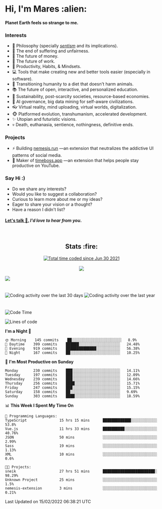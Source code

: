 <h1>Hi, I'm Mares :alien:</h1>

#### Planet Earth feels so strange to me.

### **Interests**

- 🌊 Philosophy (specially [_sentism_][sentismmedium] and its implications).
- 🎯 The end of suffering and unfairness.
- 💸 The future of money.
- 💼 The future of work.
- 🧠 Productivity, Habits, & Mindsets.
- 💻 Tools that make creating new and better tools easier (especially in software).
- 🥗 Transitioning humanity to a diet that doesn't harm animals.
- 📚 The future of open, interactive, and personalized education.
- 🌱 Sustainability, post-scarcity societies, resource-based economies.
- 🤖 AI governance, big data mining for self-aware civilizations.
- 👓 Virtual reality, mind uploading, virtual worlds, digitalization.
- 🐵 Platformed evolution, transhumanism, accelerated development.
- ✨ Utopian and futuristic visions.
- 💀 Death, euthanasia, sentience, nothingness, definitive ends.


### **Projects**

- ⚡ Building [nemesis.run](https://nemesis.run) —an extension that neutralizes the addictive UI patterns of social media.
- 💎 Maker of [timeboss.app](https://timeboss.app) —an extension that helps people stay productive on YouTube.


### **Say Hi :)**

- Do we share any interests?
- Would you like to suggest a collaboration?
- Curious to learn more about me or my ideas?
- Eager to share your vision or a thought?
- Have a reason I didn't list?

#### [Let's talk :wave:.](mailto:mareszhar@gmail.com) _I'd love to hear from you_.

[sentismmedium]: https://medium.com/@mareszhar/born-a-prisoner-a-reflection-about-life-its-struggles-and-a-plan-to-escape-d8566ce9b026

<br>

<h2 align="center">Stats :fire:</h2>

<div align="center">
  <a href="https://wakatime.com/@cfdc0e0d-4860-4b62-9ff0-cb659185525e">
    <img src="https://wakatime.com/badge/user/cfdc0e0d-4860-4b62-9ff0-cb659185525e.svg" alt="Total time coded since Jun 30 2021" />
  </a>
</div>

<br>

<!-- 
Add or remove this: 
&dates=B1AAB3FF 
...or this...
&date_format=M%20j%5B%2C%20Y%5D
from the *streak stats URL below* if they get bugged and aren't updating: 
-->

<div align="center">
  <img src="https://github-readme-streak-stats.herokuapp.com?user=mareszhar&theme=black-ice&hide_border=true&stroke=FFFFFF15&ring=DF8FFE&fire=DF8FFE&currStreakLabel=DF8FFE&background=1A232A&currStreakNum=86FFAB&dates=B1AAB3FF&date_format=M%20j%5B%2C%20Y%5D">
</div>

<br>

<img src="https://activity-graph.herokuapp.com/graph?username=mareszhar&theme=nord&bg_color=00000000&color=979797&line=DF8FFE&point=00000000&area=true&hide_border=true">

<br>

<h1></h1>

<img src="https://wakatime.com/share/@mares/5df0ff02-9c79-41b4-b540-51dc9c65a57b.svg" alt="Coding activity over the last 30 days" />
<img src="https://wakatime.com/share/@mares/ea89ba71-f374-40af-930c-e0655909fe37.svg" alt="Coding activity over the last year" />

<h1></h1>

<!--START_SECTION:waka-->
![Code Time](http://img.shields.io/badge/Code%20Time-501%20hrs%2050%20mins-blue)

![Lines of code](https://img.shields.io/badge/From%20Hello%20World%20I%27ve%20Written-124%20Thousand%20lines%20of%20code-blue)

**I'm a Night 🦉** 

```text
🌞 Morning    145 commits    ██░░░░░░░░░░░░░░░░░░░░░░░   8.9% 
🌆 Daytime    399 commits    ██████░░░░░░░░░░░░░░░░░░░   24.48% 
🌃 Evening    919 commits    ██████████████░░░░░░░░░░░   56.38% 
🌙 Night      167 commits    ██░░░░░░░░░░░░░░░░░░░░░░░   10.25%

```
📅 **I'm Most Productive on Sunday** 

```text
Monday       230 commits    ███░░░░░░░░░░░░░░░░░░░░░░   14.11% 
Tuesday      197 commits    ███░░░░░░░░░░░░░░░░░░░░░░   12.09% 
Wednesday    239 commits    ███░░░░░░░░░░░░░░░░░░░░░░   14.66% 
Thursday     256 commits    ████░░░░░░░░░░░░░░░░░░░░░   15.71% 
Friday       247 commits    ███░░░░░░░░░░░░░░░░░░░░░░   15.15% 
Saturday     158 commits    ██░░░░░░░░░░░░░░░░░░░░░░░   9.69% 
Sunday       303 commits    ████░░░░░░░░░░░░░░░░░░░░░   18.59%

```


📊 **This Week I Spent My Time On** 

```text
💬 Programming Languages: 
TypeScript               15 hrs 15 mins      █████████████░░░░░░░░░░░░   53.8% 
Vue.js                   11 hrs 33 mins      ██████████░░░░░░░░░░░░░░░   40.76% 
JSON                     50 mins             ░░░░░░░░░░░░░░░░░░░░░░░░░   2.99% 
Sass                     19 mins             ░░░░░░░░░░░░░░░░░░░░░░░░░   1.13% 
XML                      10 mins             ░░░░░░░░░░░░░░░░░░░░░░░░░   0.6%

🐱‍💻 Projects: 
sneik                    27 hrs 51 mins      ████████████████████████░   98.29% 
Unknown Project          25 mins             ░░░░░░░░░░░░░░░░░░░░░░░░░   1.5% 
nemesis-extension        3 mins              ░░░░░░░░░░░░░░░░░░░░░░░░░   0.21%

```


 Last Updated on 15/02/2022 06:38:21 UTC
<!--END_SECTION:waka-->
